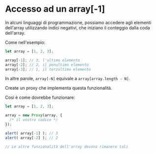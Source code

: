 
# Accesso ad un array[-1]

In alcuni linguaggi di programmazione, possiamo accedere agli elementi dell'array utilizzando indici negativi, che iniziano il conteggio dalla coda dell'array.

Come nell'esempio:

```js
let array = [1, 2, 3];

array[-1]; // 3, l'ultimo elemento
array[-2]; // 2, il penultimo elemento
array[-3]; // 1, il terzultimo elemento
```

In altre parole, `array[-N]` equivale a `array[array.length - N]`.

Create un proxy che implementa questa funzionalità.

Così è come dovrebbe funzionare:

```js
let array = [1, 2, 3];

array = new Proxy(array, {
  /* il vostro codice */
});

alert( array[-1] ); // 3
alert( array[-2] ); // 2

// Le altre funzionalità dell'array devono rimanere tali
```
